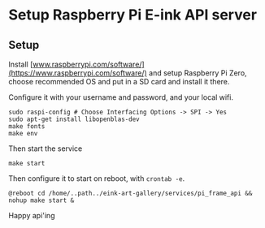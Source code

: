 # Setup Raspberry Pi E-ink API server

## Setup

Install [www.raspberrypi.com/software/](https://www.raspberrypi.com/software/)
and setup Raspberry Pi Zero, choose recommended OS and put in a SD card and
install it there.

Configure it with your username and password, and your local wifi.

    sudo raspi-config # Choose Interfacing Options -> SPI -> Yes
    sudo apt-get install libopenblas-dev
    make fonts
    make env

Then start the service

    make start

Then configure it to start on reboot, with `crontab -e`.

    @reboot cd /home/..path../eink-art-gallery/services/pi_frame_api && nohup make start &

Happy api'ing
